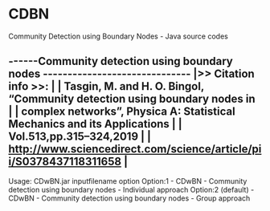 
# CDBN
Community Detection using Boundary Nodes - Java source codes

------Community detection using boundary nodes ------------------------------
|>> Citation info >>:                                                        |
| Tasgin, M. and H. O. Bingol, “Community detection using boundary nodes in  |
| complex networks”, Physica A: Statistical Mechanics and its Applications   |
| Vol.513,pp.315–324,2019                                                    |
| http://www.sciencedirect.com/science/article/pii/S0378437118311658         |
 ----------------------------------------------------------------------------

Usage: CDwBN.jar inputfilename option
Option:1           - CDwBN - Community detection using boundary nodes - Individual approach
Option:2 (default) - CDwBN - Community detection using boundary nodes - Group approach

